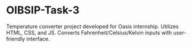 # OIBSIP-Task-3
Temperature converter project developed for Oasis internship. Utilizes HTML, CSS, and JS. Converts Fahrenheit/Celsius/Kelvin inputs with user-friendly interface.
